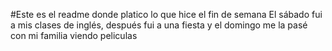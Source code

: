 #Este es el readme donde platico lo que hice el fin de semana
El sábado fui a mis clases de inglés, después fui a una fiesta y el domingo me la pasé con mi familia viendo peliculas 
